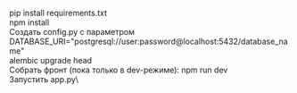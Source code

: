 pip install requirements.txt\
npm install\
Создать config.py с параметром DATABASE_URI="postgresql://user:password@localhost:5432/database_name"\
alembic upgrade head\
Cобрать фронт (пока только в dev-режиме): npm run dev\
Запустить app.py\
